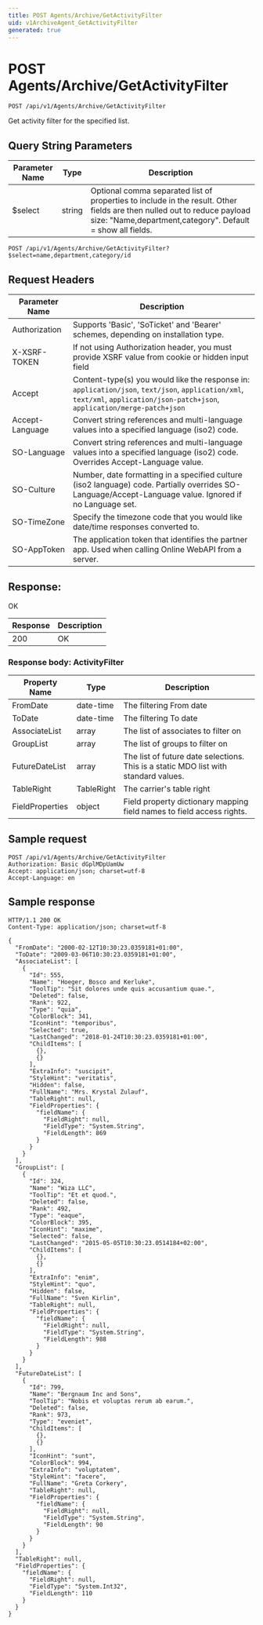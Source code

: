 ```yaml
---
title: POST Agents/Archive/GetActivityFilter
uid: v1ArchiveAgent_GetActivityFilter
generated: true
---
```


# POST Agents/Archive/GetActivityFilter

```http
POST /api/v1/Agents/Archive/GetActivityFilter
```

Get activity filter for the specified list.







## Query String Parameters

| Parameter Name | Type |  Description |
|----------------|------|--------------|
| $select | string |  Optional comma separated list of properties to include in the result. Other fields are then nulled out to reduce payload size: "Name,department,category". Default = show all fields. |

```http
POST /api/v1/Agents/Archive/GetActivityFilter?$select=name,department,category/id
```


## Request Headers

| Parameter Name | Description |
|----------------|-------------|
| Authorization  | Supports 'Basic', 'SoTicket' and 'Bearer' schemes, depending on installation type. |
| X-XSRF-TOKEN   | If not using Authorization header, you must provide XSRF value from cookie or hidden input field |
| Accept         | Content-type(s) you would like the response in: `application/json`, `text/json`, `application/xml`, `text/xml`, `application/json-patch+json`, `application/merge-patch+json` |
| Accept-Language | Convert string references and multi-language values into a specified language (iso2) code. |
| SO-Language | Convert string references and multi-language values into a specified language (iso2) code. Overrides Accept-Language value. |
| SO-Culture | Number, date formatting in a specified culture (iso2 language) code. Partially overrides SO-Language/Accept-Language value. Ignored if no Language set. |
| SO-TimeZone | Specify the timezone code that you would like date/time responses converted to. |
| SO-AppToken | The application token that identifies the partner app. Used when calling Online WebAPI from a server. |


## Response:

OK

| Response | Description |
|----------------|-------------|
| 200 | OK |

### Response body: ActivityFilter

| Property Name | Type |  Description |
|----------------|------|--------------|
| FromDate | date-time | The filtering From date |
| ToDate | date-time | The filtering To date |
| AssociateList | array | The list of associates to filter on |
| GroupList | array | The list of groups to filter on |
| FutureDateList | array | The list of future date selections. This is a static MDO list with standard values. |
| TableRight | TableRight | The carrier's table right |
| FieldProperties | object | Field property dictionary mapping field names to field access rights. |

## Sample request

```http!
POST /api/v1/Agents/Archive/GetActivityFilter
Authorization: Basic dGplMDpUamUw
Accept: application/json; charset=utf-8
Accept-Language: en
```

## Sample response

```http_
HTTP/1.1 200 OK
Content-Type: application/json; charset=utf-8

{
  "FromDate": "2000-02-12T10:30:23.0359181+01:00",
  "ToDate": "2009-03-06T10:30:23.0359181+01:00",
  "AssociateList": [
    {
      "Id": 555,
      "Name": "Hoeger, Bosco and Kerluke",
      "ToolTip": "Sit dolores unde quis accusantium quae.",
      "Deleted": false,
      "Rank": 922,
      "Type": "quia",
      "ColorBlock": 341,
      "IconHint": "temporibus",
      "Selected": true,
      "LastChanged": "2018-01-24T10:30:23.0359181+01:00",
      "ChildItems": [
        {},
        {}
      ],
      "ExtraInfo": "suscipit",
      "StyleHint": "veritatis",
      "Hidden": false,
      "FullName": "Mrs. Krystal Zulauf",
      "TableRight": null,
      "FieldProperties": {
        "fieldName": {
          "FieldRight": null,
          "FieldType": "System.String",
          "FieldLength": 869
        }
      }
    }
  ],
  "GroupList": [
    {
      "Id": 324,
      "Name": "Wiza LLC",
      "ToolTip": "Et et quod.",
      "Deleted": false,
      "Rank": 492,
      "Type": "eaque",
      "ColorBlock": 395,
      "IconHint": "maxime",
      "Selected": false,
      "LastChanged": "2015-05-05T10:30:23.0514184+02:00",
      "ChildItems": [
        {},
        {}
      ],
      "ExtraInfo": "enim",
      "StyleHint": "quo",
      "Hidden": false,
      "FullName": "Sven Kirlin",
      "TableRight": null,
      "FieldProperties": {
        "fieldName": {
          "FieldRight": null,
          "FieldType": "System.String",
          "FieldLength": 988
        }
      }
    }
  ],
  "FutureDateList": [
    {
      "Id": 799,
      "Name": "Bergnaum Inc and Sons",
      "ToolTip": "Nobis et voluptas rerum ab earum.",
      "Deleted": false,
      "Rank": 973,
      "Type": "eveniet",
      "ChildItems": [
        {},
        {}
      ],
      "IconHint": "sunt",
      "ColorBlock": 994,
      "ExtraInfo": "voluptatem",
      "StyleHint": "facere",
      "FullName": "Greta Corkery",
      "TableRight": null,
      "FieldProperties": {
        "fieldName": {
          "FieldRight": null,
          "FieldType": "System.String",
          "FieldLength": 90
        }
      }
    }
  ],
  "TableRight": null,
  "FieldProperties": {
    "fieldName": {
      "FieldRight": null,
      "FieldType": "System.Int32",
      "FieldLength": 110
    }
  }
}
```